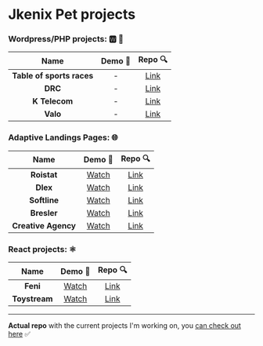 # Jkenix Pet projects

### Wordpress/PHP projects:  🆆 🐘

|Name|Demo 🔗|Repo 🔍|
|:------------------:|:------:|:------:|
|**Table of sports races**|-|[Link](https://github.com/jkenix/test-startmedia)|
|**DRC**|-|[Link](https://github.com/jkenix/test-inmedian-digital)|
|**K Telecom**|-|[Link](https://github.com/jkenix/test-k-telecom)|
|**Valo**|-|[Link](https://github.com/jkenix/test-valo)|

### Adaptive Landings Pages: 🌐  

|Name|Demo 🔗|Repo 🔍|
|:------------------:|:------:|:------:|
|**Roistat**|[Watch](https://tangerine-kataifi-4dc365.netlify.app)|[Link](https://github.com/jkenix/test-roistat)|
|**Dlex**|[Watch](https://calm-halva-18d76f.netlify.app)|[Link](https://github.com/jkenix/test-lidera)|
|**Softline**|[Watch](https://dainty-sherbet-ab0d4f.netlify.app)|[Link](https://github.com/jkenix/test-peach)|
|**Bresler**|[Watch](https://dashing-stardust-0858f3.netlify.app)|[Link](https://github.com/jkenix/test-bresler)|
|**Creative Agency**|[Watch](https://creative-agencyyyy.netlify.app)|[Link](https://github.com/jkenix/jkenix-projects/tree/creative-agency)|

### React projects: ⚛️  

|Name|Demo 🔗|Repo 🔍|
|:------------------:|:------:|:------:|
|**Feni**|[Watch](https://feni-studio.netlify.app)|[Link](https://github.com/jkenix/jkenix-project/tree/feni-website)|
|**Toystream**|[Watch](https://toystream-team.netlify.app)|[Link](https://github.com/jkenix/jkenix.github.io/tree/toystream) |

---

**Actual repo** with the current projects I'm working on, you [can check out here](https://github.com/jkenix/jkenix-projects) ✅ 
